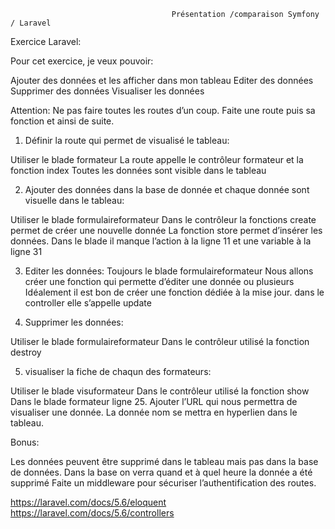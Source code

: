                                         Présentation /comparaison Symfony / Laravel



Exercice Laravel:



Pour cet exercice, je veux pouvoir:

Ajouter des données et les afficher dans mon tableau
Editer des données
Supprimer des données
Visualiser les données


Attention: Ne pas faire toutes les routes d’un coup. Faite une route puis sa fonction et ainsi de suite.
    


1) Définir la route qui permet de visualisé le tableau:

Utiliser le blade formateur
La route appelle le contrôleur formateur et la fonction index
Toutes les données sont visible dans le tableau    


 2) Ajouter des données dans la base de donnée et chaque donnée sont visuelle  dans le tableau:


Utiliser le blade formulaireformateur
Dans le contrôleur la  fonctions create permet de créer une nouvelle donnée
La fonction store permet d’insérer les données.
Dans le blade il manque l’action à la ligne 11 et une variable à la ligne 31


3) Editer les données:
Toujours le blade formulaireformateur
Nous allons créer une fonction qui permette d’éditer une donnée ou plusieurs 
Idéalement il est bon de créer une fonction dédiée à la mise jour. dans le controller elle s’appelle update 


4) Supprimer les données:

Utiliser le blade formulaireformateur
Dans le contrôleur utilisé la fonction destroy



5) visualiser la fiche de chaqun des formateurs:


Utiliser le blade visuformateur
Dans le contrôleur utilisé la fonction show
Dans le blade formateur ligne 25. Ajouter l’URL qui nous permettra  de visualiser une donnée. La donnée nom se mettra en hyperlien dans le tableau.


Bonus:

Les données peuvent être supprimé dans le tableau mais pas dans la base de données. Dans la base on verra quand et à quel heure la donnée a été supprimé
Faite un middleware pour sécuriser l’authentification des routes.




https://laravel.com/docs/5.6/eloquent
https://laravel.com/docs/5.6/controllers

